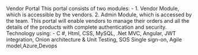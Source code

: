Vendor Portal
This portal consists of two modules: - 1. Vendor Module, which is accessible by the 
vendors. 2. Admin Module, which is accessed by the team. This portal will enable 
vendors to manage their orders and all the details of the products with complete 
authentication and security.
Technology using: - C #, Html, CSS, MySQL, .Net MVC, Angular, JWT integration, Onion 
architecture & Unit Testing, SOS Single sign-on, Agile model,Azure,Devops
